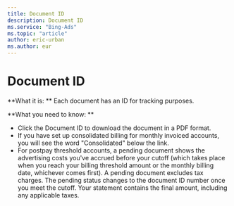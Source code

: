 ```yaml
---
title: Document ID
description: Document ID
ms.service: "Bing-Ads"
ms.topic: "article"
author: eric-urban
ms.author: eur
---
```


# Document ID

**What it is: **    Each document has an ID for tracking purposes.

**What you need to know: **
- Click the Document ID to download the document in a PDF format.
- If you have set up consolidated billing for monthly invoiced accounts, you will see the word "Consolidated" below the link.
- For postpay threshold accounts, a pending document shows the advertising costs you've accrued before your cutoff (which takes place when you reach your billing threshold amount or the monthly billing date, whichever comes first). A pending document excludes tax charges. The pending status changes to the document ID number once you meet the cutoff. Your statement contains the final amount, including any applicable taxes.


